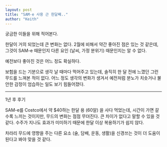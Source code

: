 ```yaml
---
layout: post
title: "SAM-e 사용 근 한달째.."
author: "Keith"
---
```



궁금한 이들을 위해 적어본다.




한달이 거의 되었는데 큰 변화는 없다. 2월에 비해서 약간 좋아진 점은 있는 것 같은데, 그것이 SAM-e 때문인지 다른 요인 (날씨, 가정 분위기) 때문인지는 알 수 없다. 




예전보다 좋아진 것은 어느 정도 확실하다.




보험을 드는 기분으로 생각 날 때마다 먹어주고 있는데, 솔직히 한 달 전에 느꼈던 그런 무드를 느껴본 적이 없다. 어느 정도 생각의 변화가 생겨서 예전처럼 분노가 치솟거나 불안한 감정이 엄습하는 일도 보기 힘들어졌다.




---

1년 후 후기 




SAM-e를 Costco에서 약 $40하는 한달 용 (60알) 을 사다 먹었는데, 시간이 가면 갈 수록 느끼는 것이지만, 무드의 변화는 점점 무뎌진다. 큰 차이가 없다고 말할 수 있을 것 같다. 수주가 지나도 효과가 미미하기 때문에 한달 이상 복용하기가 쉽지 않다. 




차라리 무드에 영향을 주는 다른 요소 (술, 담배, 운동, 생활)을 신경쓰는 것이 더 도움이 된다고 봐야 맞을 것 같다.


